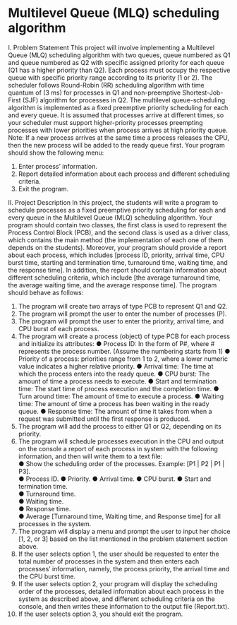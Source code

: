 # Multilevel Queue (MLQ) scheduling algorithm 
I. Problem Statement 
This project will involve implementing a Multilevel Queue (MLQ) scheduling algorithm with two queues, 
queue numbered as Q1 and queue numbered as Q2 with specific assigned priority for each queue (Q1 has 
a higher priority than Q2). Each process must occupy the respective queue with specific priority range 
according to its priority (1 or 2). The scheduler follows Round-Robin (RR) scheduling algorithm with time 
quantum of (3 ms) for processes in Q1 and non-preemptive Shortest-Job-First (SJF) algorithm for processes 
in Q2. The multilevel queue-scheduling algorithm is implemented as a fixed preemptive priority scheduling 
for each and every queue. It is assumed that processes arrive at different times, so your scheduler must 
support higher-priority processes preempting processes with lower priorities when process arrives at high 
priority queue.  
Note: If a new process arrives at the same time a process releases the CPU, then the new process will be 
added to the ready queue first. 
Your program should show the following menu: 
1. Enter process’ information. 
2. Report detailed information about each process and different scheduling criteria. 
3. Exit the program.

II. Project Description 
In this project, the students will write a program to schedule processes as a fixed preemptive priority 
scheduling for each and every queue in the Multilevel Queue (MLQ) scheduling algorithm. Your program 
should contain two classes, the first class is used to represent the Process Control Block (PCB), and the 
second class is used as a driver class, which contains the main method (the implementation of each one of 
them depends on the students). Moreover, your program should provide a report about each process, which 
includes [process ID, priority, arrival time, CPU burst time, starting and termination time, turnaround time, 
waiting time, and the response time]. In addition, the report should contain information about different 
scheduling criteria, which include [the average turnaround time, the average waiting time, and the average 
response time]. The program should behave as follows:  
1. The program will create two arrays of type PCB to represent Q1 and Q2.  
2. The program will prompt the user to enter the number of processes (P). 
3. The program will prompt the user to enter the priority, arrival time, and CPU burst of each process. 
4. The program will create a process (object) of type PCB for each process and initialize its attributes: 
● Process ID: In the form of P#, where # represents the process number. (Assume the numbering 
starts from 1) 
● Priority of a process: priorities range from 1 to 2, where a lower numeric value indicates a higher 
relative priority. 
● Arrival time: The time at which the process enters into the ready queue.
● CPU burst: The amount of time a process needs to execute. 
● Start and termination time: The start time of process execution and the completion time. 
● Turn around time: The amount of time to execute a process. 
● Waiting time: The amount of time a process has been waiting in the ready queue. 
● Response time: The amount of time it takes from when a request was submitted until the first 
response is produced. 
5. The program will add the process to either Q1 or Q2, depending on its priority. 
6. The program will schedule processes execution in the CPU and output on the console a report of each 
process in system with the following information, and then will write them to a text file:  
● Show the scheduling order of the processes. Example: [P1 | P2 | P1 | P3].  
● Process ID. 
● Priority. 
● Arrival time. 
● CPU burst. 
● Start and termination time.  
● Turnaround time.  
● Waiting time.  
● Response time.  
● Average [Turnaround time, Waiting time, and Response time] for all processes in the system. 
7. The program will display a menu and prompt the user to input her choice [1, 2, or 3] based on the list 
mentioned in the problem statement section above. 
8. If the user selects option 1, the user should be requested to enter the total number of processes in the 
system and then enters each processes’ information, namely, the process priority, the arrival time and 
the CPU burst time.  
9. If the user selects option 2, your program will display the scheduling order of the processes, detailed 
information about each process in the system as described above, and different scheduling criteria on 
the console, and then writes these information to the output file (Report.txt). 
10. If the user selects option 3, you should exit the program.
